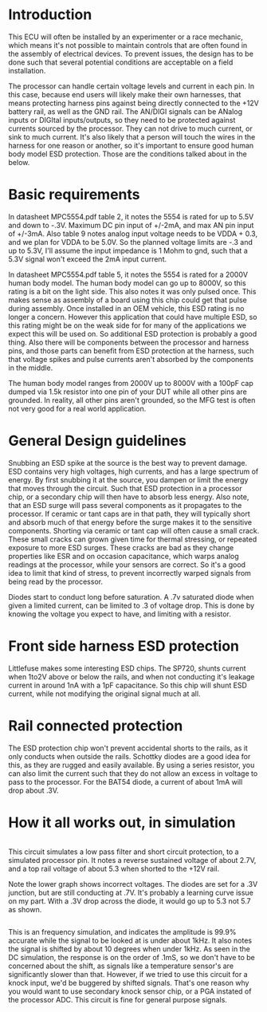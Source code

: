 # Introduction #

This ECU will often be installed by an experimenter or a race mechanic, which means it's not possible to maintain controls that are often found in the assembly of electrical devices. To prevent issues, the design has to be done such that several potential conditions are acceptable on a field installation.

The processor can handle certain voltage levels and current in each pin.
In this case, because end users will likely make their own harnesses, that means protecting harness pins against being directly connected to the +12V battery rail, as well as the GND rail. The AN/DIGI signals can be ANalog inputs or DIGItal inputs/outputs, so they need to be protected against currents sourced by the processor. They can not drive to much current, or sink to much current. It's also likely that a person will touch the wires in the harness for one reason or another, so it's important to ensure good human body model ESD protection. Those are the conditions talked about in the below.

# Basic requirements #

In datasheet MPC5554.pdf table 2, it notes the 5554 is rated for up to 5.5V and down to -.3V. Maximum DC pin input of +/-2mA, and max AN pin input of +/-3mA. Also table 9 notes analog input voltage needs to be VDDA + 0.3, and we plan for VDDA to be 5.0V. So the planned voltage limits are -.3 and up to 5.3V, I'll assume the input impedance is 1 Mohm to gnd, such that a 5.3V signal won't exceed the 2mA input current.

In datasheet MPC5554.pdf table 5, it notes the 5554 is rated for a 2000V human body model. The human body model can go up to 8000V, so this rating is a bit on the light side. This also notes it was only pulsed once. This makes sense as assembly of a board using this chip could get that pulse during assembly. Once installed in an OEM vehicle, this ESD rating is no longer a concern. However this application that could have multiple ESD, so this rating might be on the weak side for for many of the applications we expect this will be used on. So additional ESD protection is probably a good thing. Also there will be components between the processor and harness pins, and those parts can benefit from ESD protection at the harness, such that voltage spikes and pulse currents aren't absorbed by the components in the middle.

The human body model ranges from 2000V up to 8000V with a 100pF cap dumped via 1.5k resistor into one pin of your DUT while all other pins are grounded. In reality, all other pins aren't grounded, so the MFG test is often not very good for a real world application.

# General Design guidelines #

Snubbing an ESD spike at the source is the best way to prevent damage. ESD contains very high voltages, high currents, and has a large spectrum of energy. By first snubbing it at the source, you dampen or limit the energy that moves through the circuit. Such that ESD protection in a processor chip, or a secondary chip will then have to absorb less energy. Also note, that an ESD surge will pass several components as it propagates to the processor. If ceramic or tant caps are in that path, they will typically short and absorb much of that energy before the surge makes it to the sensitive components. Shorting via ceramic or tant cap will often cause a small crack. These small cracks can grown given time for thermal stressing, or repeated exposure to more ESD surges. These cracks are bad as they change properties like ESR and on occasion capacitance, which warps analog readings at the processor, while your sensors are correct. So it's a good idea to limit that kind of stress, to prevent incorrectly warped signals from being read by the processor.

Diodes start to conduct long before saturation. A .7v saturated diode when given a limited current, can be limited to .3 of voltage drop. This is done by knowing the voltage you expect to have, and limiting with a resistor.

# Front side harness ESD protection #

Littlefuse makes some interesting ESD chips. The SP720, shunts current when 1to2V above or below the rails, and when not conducting it's leakage current in around 1nA with a 1pF capacitance. So this chip will shunt ESD current, while not modifying the original signal much at all.

# Rail connected protection #

The ESD protection chip won't prevent accidental shorts to the rails, as it only conducts when outside the rails. Schottky diodes are a good idea for this, as they are rugged and easily available. By using a series resistor, you can also limit the current such that they do not allow an excess in voltage to pass to the processor. For the BAT54 diode, a current of about 1mA will drop about .3V.

# How it all works out, in simulation #
![![](http://wiki.open5xxxecu.googlecode.com/git/12V_short.png)](http://wiki.open5xxxecu.googlecode.com/git/12V_short.png)

This circuit simulates a low pass filter and short circuit protection, to a simulated processor pin. It notes a reverse sustained voltage of about 2.7V, and a top rail voltage of about 5.3 when shorted to the +12V rail.

Note the lower graph shows incorrect voltages. The diodes are set for a .3V junction, but are still conducting at .7V. It's probably a learning curve issue on my part. With a .3V drop across the diode, it would go up to 5.3 not 5.7 as shown.

![![](http://wiki.open5xxxecu.googlecode.com/git/AN_protect_AC-sim.png)](http://wiki.open5xxxecu.googlecode.com/git/AN_protect_AC-sim.png)

This is an frequency simulation, and indicates the amplitude is 99.9% accurate  while the signal to be looked at is under about 1kHz. It also notes the signal is shifted by about 10 degrees when under 1kHz. As seen in the DC simulation, the response is on the order of .1mS, so we don't have to be concerned about the shift, as signals like a temperature sensor's are significantly slower than that. However, if we tried to use this circuit for a knock input, we'd be buggered by shifted signals. That's one reason why you would want to use secondary knock sensor chip, or a PGA instated of the processor ADC. This circuit is fine for general purpose signals.